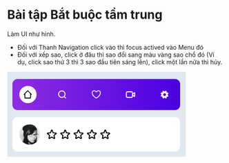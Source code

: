 # Bài tập Bắt buộc tầm trung

Làm UI như hình.

- Đối với Thanh Navigation click vào thì focus actived vào Menu đó 
- Đối với xếp sao, click ở đâu thì sao đổi sang màu vàng sao chổ đó (Ví dụ, click sao thứ 3 thì 3 sao đầu tiên sáng lên), click một lần nữa thì hủy.
 

![](Exercise-02.png)